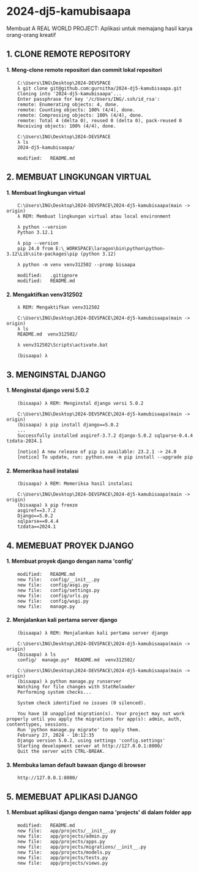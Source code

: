 # 2024-dj5-kamubisaapa
Membuat A REAL WORLD PROJECT: Aplikasi untuk memajang hasil karya orang-orang kreatif


## 1. CLONE REMOTE REPOSITORY


#### 1. Meng-clone remote repositori dan commit lokal repositori

        C:\Users\ING\Desktop\2024-DEVSPACE
        λ git clone git@github.com:gurnitha/2024-dj5-kamubisaapa.git
        Cloning into '2024-dj5-kamubisaapa'...
        Enter passphrase for key '/c/Users/ING/.ssh/id_rsa':
        remote: Enumerating objects: 4, done.
        remote: Counting objects: 100% (4/4), done.
        remote: Compressing objects: 100% (4/4), done.
        remote: Total 4 (delta 0), reused 0 (delta 0), pack-reused 0
        Receiving objects: 100% (4/4), done.

        C:\Users\ING\Desktop\2024-DEVSPACE
        λ ls
        2024-dj5-kamubisaapa/

        modified:   README.md


## 2. MEMBUAT LINGKUNGAN VIRTUAL


#### 1. Membuat lingkungan virtual

        C:\Users\ING\Desktop\2024-DEVSPACE\2024-dj5-kamubisaapa(main -> origin)
        λ REM: Membuat lingkungan virtual atau local environment

        λ python --version
        Python 3.12.1

        λ pip --version
        pip 24.0 from E:\_WORKSPACE\laragon\bin\python\python-3.12\Lib\site-packages\pip (python 3.12)

        λ python -m venv venv312502 --promp bisaapa

        modified:   .gitignore
        modified:   README.md


#### 2. Mengaktifkan venv312502

        λ REM: Mengaktifkan venv312502

        C:\Users\ING\Desktop\2024-DEVSPACE\2024-dj5-kamubisaapa(main -> origin)
        λ ls
        README.md  venv312502/

        λ venv312502\Scripts\activate.bat

        (bisaapa) λ


## 3. MENGINSTAL DJANGO


#### 1. Menginstal django versi 5.0.2

        (bisaapa) λ REM: Menginstal django versi 5.0.2

        C:\Users\ING\Desktop\2024-DEVSPACE\2024-dj5-kamubisaapa(main -> origin)
        (bisaapa) λ pip install django==5.0.2
        ...
        Successfully installed asgiref-3.7.2 django-5.0.2 sqlparse-0.4.4 tzdata-2024.1

        [notice] A new release of pip is available: 23.2.1 -> 24.0
        [notice] To update, run: python.exe -m pip install --upgrade pip


#### 2. Memeriksa hasil instalasi

        (bisaapa) λ REM: Memeriksa hasil instalasi

        C:\Users\ING\Desktop\2024-DEVSPACE\2024-dj5-kamubisaapa(main -> origin)
        (bisaapa) λ pip freeze
        asgiref==3.7.2
        Django==5.0.2
        sqlparse==0.4.4
        tzdata==2024.1


## 4. MEMEBUAT PROYEK DJANGO


#### 1. Membuat proyek django dengan nama 'config'

        modified:   README.md
        new file:   config/__init__.py
        new file:   config/asgi.py
        new file:   config/settings.py
        new file:   config/urls.py
        new file:   config/wsgi.py
        new file:   manage.py


#### 2. Menjalankan kali pertama server django 

        (bisaapa) λ REM: Menjalankan kali pertama server django

        C:\Users\ING\Desktop\2024-DEVSPACE\2024-dj5-kamubisaapa(main -> origin)
        (bisaapa) λ ls
        config/  manage.py*  README.md  venv312502/

        C:\Users\ING\Desktop\2024-DEVSPACE\2024-dj5-kamubisaapa(main -> origin)
        (bisaapa) λ python manage.py runserver
        Watching for file changes with StatReloader
        Performing system checks...

        System check identified no issues (0 silenced).

        You have 18 unapplied migration(s). Your project may not work properly until you apply the migrations for app(s): admin, auth, contenttypes, sessions.
        Run 'python manage.py migrate' to apply them.
        February 27, 2024 - 10:12:35
        Django version 5.0.2, using settings 'config.settings'
        Starting development server at http://127.0.0.1:8000/
        Quit the server with CTRL-BREAK.


#### 3. Membuka laman default bawaan django di browser

        http://127.0.0.1:8000/


## 5. MEMEBUAT APLIKASI DJANGO


#### 1. Membuat aplikasi django dengan nama 'projects' di dalam folder app

        modified:   README.md
        new file:   app/projects/__init__.py
        new file:   app/projects/admin.py
        new file:   app/projects/apps.py
        new file:   app/projects/migrations/__init__.py
        new file:   app/projects/models.py
        new file:   app/projects/tests.py
        new file:   app/projects/views.py